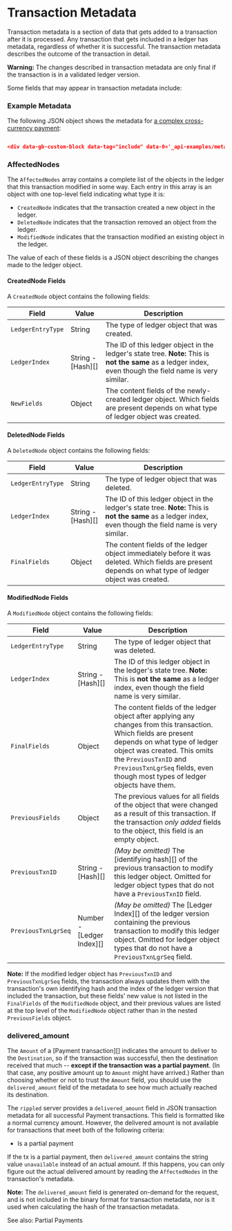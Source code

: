 # Transaction Metadata

Transaction metadata is a section of data that gets added to a transaction after it is processed. Any transaction that gets included in a ledger has metadata, regardless of whether it is successful. The transaction metadata describes the outcome of the transaction in detail.

**Warning:** The changes described in transaction metadata are only final if the transaction is in a validated ledger version.

Some fields that may appear in transaction metadata include:

### Example Metadata

The following JSON object shows the metadata for [a complex cross-currency payment](https://xrpcharts.ripple.com/#/transactions/8C55AFC2A2AA42B5CE624AEECDB3ACFDD1E5379D4E5BF74A8460C5E97EF8706B):

```json

<div data-gb-custom-block data-tag="include" data-0='_api-examples/metadata/cross-currency-payment.json'></div>

```

### AffectedNodes

The `AffectedNodes` array contains a complete list of the objects in the ledger that this transaction modified in some way. Each entry in this array is an object with one top-level field indicating what type it is:

* `CreatedNode` indicates that the transaction created a new object in the ledger.
* `DeletedNode` indicates that the transaction removed an object from the ledger.
* `ModifiedNode` indicates that the transaction modified an existing object in the ledger.

The value of each of these fields is a JSON object describing the changes made to the ledger object.

#### CreatedNode Fields

A `CreatedNode` object contains the following fields:

| Field             | Value               | Description                                                                                                                                                |
| ----------------- | ------------------- | ---------------------------------------------------------------------------------------------------------------------------------------------------------- |
| `LedgerEntryType` | String              | The type of ledger object that was created.                                                                                                                |
| `LedgerIndex`     | String - \[Hash]\[] | The ID of this ledger object in the ledger's state tree. **Note:** This is **not the same** as a ledger index, even though the field name is very similar. |
| `NewFields`       | Object              | The content fields of the newly-created ledger object. Which fields are present depends on what type of ledger object was created.                         |

#### DeletedNode Fields

A `DeletedNode` object contains the following fields:

| Field             | Value               | Description                                                                                                                                                |
| ----------------- | ------------------- | ---------------------------------------------------------------------------------------------------------------------------------------------------------- |
| `LedgerEntryType` | String              | The type of ledger object that was deleted.                                                                                                                |
| `LedgerIndex`     | String - \[Hash]\[] | The ID of this ledger object in the ledger's state tree. **Note:** This is **not the same** as a ledger index, even though the field name is very similar. |
| `FinalFields`     | Object              | The content fields of the ledger object immediately before it was deleted. Which fields are present depends on what type of ledger object was created.     |

#### ModifiedNode Fields

A `ModifiedNode` object contains the following fields:

| Field               | Value                       | Description                                                                                                                                                                                                                                                                              |
| ------------------- | --------------------------- | ---------------------------------------------------------------------------------------------------------------------------------------------------------------------------------------------------------------------------------------------------------------------------------------- |
| `LedgerEntryType`   | String                      | The type of ledger object that was deleted.                                                                                                                                                                                                                                              |
| `LedgerIndex`       | String - \[Hash]\[]         | The ID of this ledger object in the ledger's state tree. **Note:** This is **not the same** as a ledger index, even though the field name is very similar.                                                                                                                               |
| `FinalFields`       | Object                      | The content fields of the ledger object after applying any changes from this transaction. Which fields are present depends on what type of ledger object was created. This omits the `PreviousTxnID` and `PreviousTxnLgrSeq` fields, even though most types of ledger objects have them. |
| `PreviousFields`    | Object                      | The previous values for all fields of the object that were changed as a result of this transaction. If the transaction _only added_ fields to the object, this field is an empty object.                                                                                                 |
| `PreviousTxnID`     | String - \[Hash]\[]         | _(May be omitted)_ The \[identifying hash]\[] of the previous transaction to modify this ledger object. Omitted for ledger object types that do not have a `PreviousTxnID` field.                                                                                                        |
| `PreviousTxnLgrSeq` | Number - \[Ledger Index]\[] | _(May be omitted)_ The \[Ledger Index]\[] of the ledger version containing the previous transaction to modify this ledger object. Omitted for ledger object types that do not have a `PreviousTxnLgrSeq` field.                                                                          |

**Note:** If the modified ledger object has `PreviousTxnID` and `PreviousTxnLgrSeq` fields, the transaction always updates them with the transaction's own identifying hash and the index of the ledger version that included the transaction, but these fields' new value is not listed in the `FinalFields` of the `ModifiedNode` object, and their previous values are listed at the top level of the `ModifiedNode` object rather than in the nested `PreviousFields` object.

### delivered\_amount

The `Amount` of a \[Payment transaction]\[] indicates the amount to deliver to the `Destination`, so if the transaction was successful, then the destination received that much -- **except if the transaction was a partial payment**. (In that case, any positive amount up to `Amount` might have arrived.) Rather than choosing whether or not to trust the `Amount` field, you should use the `delivered_amount` field of the metadata to see how much actually reached its destination.

The `rippled` server provides a `delivered_amount` field in JSON transaction metadata for all successful Payment transactions. This field is formatted like a normal currency amount. However, the delivered amount is not available for transactions that meet both of the following criteria:

* Is a partial payment

If the tx is a partial payment, then `delivered_amount` contains the string value `unavailable` instead of an actual amount. If this happens, you can only figure out the actual delivered amount by reading the `AffectedNodes` in the transaction's metadata.

**Note:** The `delivered_amount` field is generated on-demand for the request, and is not included in the binary format for transaction metadata, nor is it used when calculating the hash of the transaction metadata.

See also: Partial Payments
